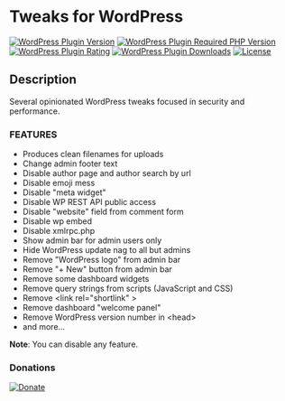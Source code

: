 # Tweaks for WordPress

[![WordPress Plugin Version](https://img.shields.io/wordpress/plugin/v/wp-tweaks?label=Plugin%20Version&logo=wordpress&style=flat-square)](https://wordpress.org/plugins/wp-tweaks/)
[![WordPress Plugin Required PHP Version](https://img.shields.io/wordpress/plugin/required-php/wp-tweaks?label=PHP%20Required&logo=php&logoColor=white&style=flat-square)](https://wordpress.org/plugins/wp-tweaks/)
[![WordPress Plugin Rating](https://img.shields.io/wordpress/plugin/stars/wp-tweaks?label=Plugin%20Rating&logo=wordpress&style=flat-square)](https://wordpress.org/support/plugin/wp-tweaks/reviews/)
[![WordPress Plugin Downloads](https://img.shields.io/wordpress/plugin/dt/wp-tweaks.svg?label=Downloads&logo=wordpress&style=flat-square)](https://wordpress.org/plugins/wp-tweaks/advanced/)
[![License](https://img.shields.io/badge/LICENSE-GPLv3-blue?style=flat-square)](/LICENSE)

## Description

Several opinionated WordPress tweaks focused in security and performance.

### FEATURES

- Produces clean filenames for uploads
- Change admin footer text
- Disable author page and author search by url
- Disable emoji mess
- Disable "meta widget"
- Disable WP REST API public access
- Disable "website" field from comment form
- Disable wp embed
- Disable xmlrpc.php
- Show admin bar for admin users only
- Hide WordPress update nag to all but admins
- Remove "WordPress logo" from admin bar
- Remove "+ New" button from admin bar
- Remove some dashboard widgets
- Remove query strings from scripts (JavaScript and CSS)
- Remove &lt;link rel="shortlink" &gt;
- Remove dashboard "welcome panel"
- Remove WordPress version number in &lt;head&gt;
- and more...

**Note**: You can disable any feature.

### Donations

[![Donate](https://img.shields.io/badge/SUPPORT%20ME-DONATE-2b8a3e?style=for-the-badge)](https://luizpb.com/donate/)

